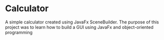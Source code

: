 # Calculator
A simple calculator created using JavaFx SceneBuilder. The purpose of this project was to learn how to build a GUI using JavaFx and object-oriented programming
